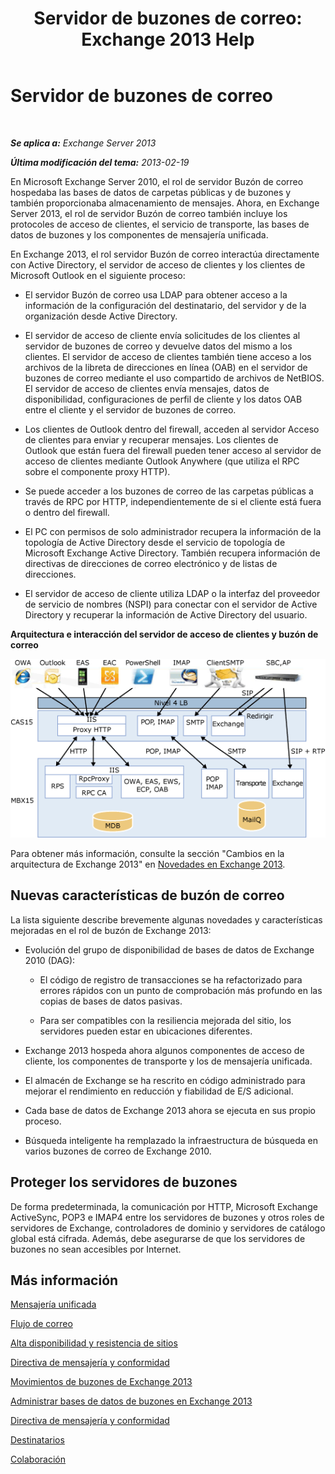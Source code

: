 ﻿---
title: 'Servidor de buzones de correo: Exchange 2013 Help'
TOCTitle: Servidor de buzones de correo
ms:assetid: 1aacc1c9-c81b-47d4-b222-ee73956cf968
ms:mtpsurl: https://technet.microsoft.com/es-es/library/JJ150491(v=EXCHG.150)
ms:contentKeyID: 48267857
ms.date: 04/23/2018
mtps_version: v=EXCHG.150
ms.translationtype: HT
---

# Servidor de buzones de correo

 

_**Se aplica a:** Exchange Server 2013_

_**Última modificación del tema:** 2013-02-19_

En Microsoft Exchange Server 2010, el rol de servidor Buzón de correo hospedaba las bases de datos de carpetas públicas y de buzones y también proporcionaba almacenamiento de mensajes. Ahora, en Exchange Server 2013, el rol de servidor Buzón de correo también incluye los protocoles de acceso de clientes, el servicio de transporte, las bases de datos de buzones y los componentes de mensajería unificada.

En Exchange 2013, el rol servidor Buzón de correo interactúa directamente con Active Directory, el servidor de acceso de clientes y los clientes de Microsoft Outlook en el siguiente proceso:

  - El servidor Buzón de correo usa LDAP para obtener acceso a la información de la configuración del destinatario, del servidor y de la organización desde Active Directory.

  - El servidor de acceso de cliente envía solicitudes de los clientes al servidor de buzones de correo y devuelve datos del mismo a los clientes. El servidor de acceso de clientes también tiene acceso a los archivos de la libreta de direcciones en línea (OAB) en el servidor de buzones de correo mediante el uso compartido de archivos de NetBIOS. El servidor de acceso de clientes envía mensajes, datos de disponibilidad, configuraciones de perfil de cliente y los datos OAB entre el cliente y el servidor de buzones de correo.

  - Los clientes de Outlook dentro del firewall, acceden al servidor Acceso de clientes para enviar y recuperar mensajes. Los clientes de Outlook que están fuera del firewall pueden tener acceso al servidor de acceso de clientes mediante Outlook Anywhere (que utiliza el RPC sobre el componente proxy HTTP).

  - Se puede acceder a los buzones de correo de las carpetas públicas a través de RPC por HTTP, independientemente de si el cliente está fuera o dentro del firewall.

  - El PC con permisos de solo administrador recupera la información de la topología de Active Directory desde el servicio de topología de Microsoft Exchange Active Directory. También recupera información de directivas de direcciones de correo electrónico y de listas de direcciones.

  - El servidor de acceso de cliente utiliza LDAP o la interfaz del proveedor de servicio de nombres (NSPI) para conectar con el servidor de Active Directory y recuperar la información de Active Directory del usuario.

**Arquitectura e interacción del servidor de acceso de clientes y buzón de correo**

![Interacción de los servidores de acceso de cliente y de buzones de correo](images/JJ150491.d14577bf-14f9-40fa-bd49-a92932eb003a(EXCHG.150).gif "Interacción de los servidores de acceso de cliente y de buzones de correo")

Para obtener más información, consulte la sección "Cambios en la arquitectura de Exchange 2013" en [Novedades en Exchange 2013](what-s-new-in-exchange-2013-exchange-2013-help.md).

## Nuevas características de buzón de correo

La lista siguiente describe brevemente algunas novedades y características mejoradas en el rol de buzón de Exchange 2013:

  - Evolución del grupo de disponibilidad de bases de datos de Exchange 2010 (DAG):
    
      - El código de registro de transacciones se ha refactorizado para errores rápidos con un punto de comprobación más profundo en las copias de bases de datos pasivas.
    
      - Para ser compatibles con la resiliencia mejorada del sitio, los servidores pueden estar en ubicaciones diferentes.

  - Exchange 2013 hospeda ahora algunos componentes de acceso de cliente, los componentes de transporte y los de mensajería unificada.

  - El almacén de Exchange se ha rescrito en código administrado para mejorar el rendimiento en reducción y fiabilidad de E/S adicional.

  - Cada base de datos de Exchange 2013 ahora se ejecuta en sus propio proceso.

  - Búsqueda inteligente ha remplazado la infraestructura de búsqueda en varios buzones de correo de Exchange 2010.

## Proteger los servidores de buzones

De forma predeterminada, la comunicación por HTTP, Microsoft Exchange ActiveSync, POP3 e IMAP4 entre los servidores de buzones y otros roles de servidores de Exchange, controladores de dominio y servidores de catálogo global está cifrada. Además, debe asegurarse de que los servidores de buzones no sean accesibles por Internet.

## Más información

[Mensajería unificada](unified-messaging-exchange-2013-help.md)

[Flujo de correo](mail-flow-exchange-2013-help.md)

[Alta disponibilidad y resistencia de sitios](high-availability-and-site-resilience-exchange-2013-help.md)

[Directiva de mensajería y conformidad](messaging-policy-and-compliance-exchange-2013-help.md)

[Movimientos de buzones de Exchange 2013](mailbox-moves-in-exchange-2013-exchange-2013-help.md)

[Administrar bases de datos de buzones en Exchange 2013](manage-mailbox-databases-in-exchange-2013-exchange-2013-help.md)

[Directiva de mensajería y conformidad](messaging-policy-and-compliance-exchange-2013-help.md)

[Destinatarios](recipients-exchange-2013-help.md)

[Colaboración](collaboration-exchange-2013-help.md)

